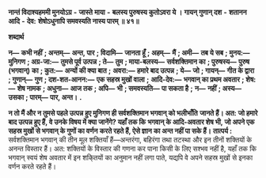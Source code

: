  **नान्तं विदाश्यहममी मुनयोऽग्र** **-** **जास्ते** **माया** **-** **बलस्य पुरुषस्य कुतोऽवरा ये ।** **गायन् गुणान् दश** **-** **शतानन आदि** **-** **देव:** **शेषोऽधुनापि समवस्यति नास्य पारम् ॥ ४१॥** 

**शब्दार्थ** 

**न—** **कभी नहीं** **; अन्तम्—** **अन्त, पार** **; विदामि—** **जानता हूँ** **; अहम्—** **मैं** **; अमी—** **तब ये सब** **; मुनय:—** **मुनिगण** **; अग्र-जा:—** **तुमसे पूर्व उत्पन्न** **; ते—** **तुम** **; माया-बलस्य—** **सर्वशक्तिमान का** **; पुरुषस्य—** **पुरुष (भगवान्) का** **; कुत:—** **अन्यों की क्या बात** **;** **अवरा:—** **हमारे बाद उत्पन्न** **; ये—** **जो** **; गायन्—** **गीत के द्वारा** **; गुणान्—** **गुण** **; दश-शत-आनन:—** **एक सहस्र मुखों वाला** **;** **आदि-देव:—** **भगवान् का प्रथम अवतार** **; शेष:—** **शेष नामक** **; अधुना—** **आज तक** **; अपि—** **भी** **; समवस्यति—** **पा सकता है** **;** **न—** **नहीं** **; अस्य—** **उसका** **; पारम्—** **पार, अन्त।** **.** 

**न तो मैं और न तुमसे पहले उत्पन्न हुए मुनिगण ही सर्वशक्तिमान भगवान् को भलीभाँति** **जानते हैं। अत: जो हमारे बाद उत्पन्न हुए हैं, वे उनके विषय में क्या जानेंगे? यहाँ तक कि** **भगवान् के आदि-अवतार शेष भी, जो अपने एक सहस्र मुखों से भगवान् के गुणों का वर्णन** **करते रहते हैं, ऐसे ज्ञान का अन्त नहीं पा सके हैं।** **तात्पर्य :** सर्वशक्तिमान भगवान् की तीन मूल शक्तियाँ हैं—अन्तरंगा, बहिरंगा तथा तटस्था और इन तीनों शक्तियों के अनन्त विस्तार हैं। अत: शक्तियों के विस्तार की गणना कर पाना किसी के लिए सश्भव नहीं है, यहाँ तक कि भगवान् स्वयं शेष अवतार में इन शकि्तयों का अनुमान नहीं लगा पाते, यद्यपि वे अपने सहस्र मुखों से इनका वर्णन करते रहते हैं। 